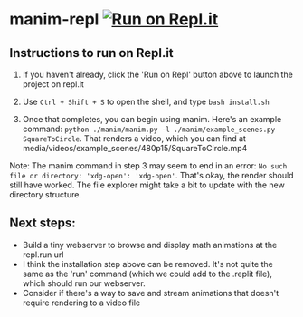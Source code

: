 # manim-repl [![Run on Repl.it](https://repl.it/badge/github/lunaroyster/manim-repl)](https://repl.it/github/lunaroyster/manim-repl)

## Instructions to run on Repl.it

1. If you haven't already, click the 'Run on Repl' button above to launch the project on repl.it

2. Use `Ctrl + Shift + S` to open the shell, and type `bash install.sh`

3. Once that completes, you can begin using manim. Here's an example command: `python ./manim/manim.py -l ./manim/example_scenes.py SquareToCircle`. That renders a video, which you can find at media/videos/example_scenes/480p15/SquareToCircle.mp4

Note: The manim command in step 3 may seem to end in an error: `No such file or directory: 'xdg-open': 'xdg-open'`. That's okay, the render should still have worked. The file explorer might take a bit to update with the new directory structure.


## Next steps:

* Build a tiny webserver to browse and display math animations at the repl.run url
* I think the installation step above can be removed. It's not quite the same as the 'run' command (which we could add to the .replit file), which should run our webserver.
* Consider if there's a way to save and stream animations that doesn't require rendering to a video file

